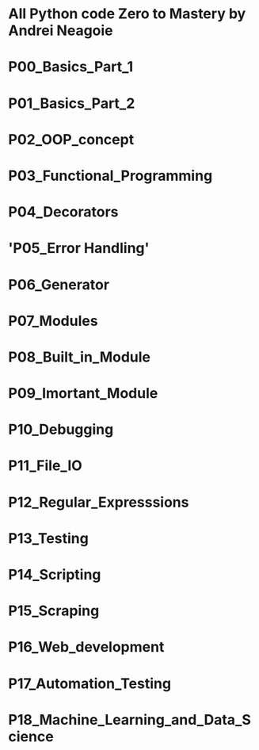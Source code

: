 # All Python code Zero to Mastery by Andrei Neagoie

#  P00_Basics_Part_1
#  P01_Basics_Part_2
#  P02_OOP_concept
#  P03_Functional_Programming
#  P04_Decorators
# 'P05_Error Handling'
#  P06_Generator
#  P07_Modules
#  P08_Built_in_Module
#  P09_Imortant_Module
#  P10_Debugging
#  P11_File_IO
#  P12_Regular_Expresssions
#  P13_Testing
#  P14_Scripting
#  P15_Scraping
#  P16_Web_development
#  P17_Automation_Testing
#  P18_Machine_Learning_and_Data_Science